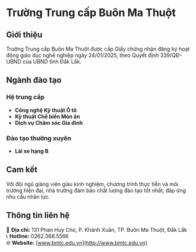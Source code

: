 # Trường Trung cấp Buôn Ma Thuột

## Giới thiệu
Trường Trung cấp Buôn Ma Thuột được cấp Giấy chứng nhận đăng ký hoạt động giáo dục nghề nghiệp ngày 24/01/2025, theo Quyết định 339/QĐ-UBND của UBND tỉnh Đắk Lắk.

## Ngành đào tạo
### Hệ trung cấp
- **Công nghệ Kỹ thuật Ô tô**
- **Kỹ thuật Chế biến Món ăn**
- **Dịch vụ Chăm sóc Gia đình**

### Đào tạo thường xuyên
- **Lái xe hạng B**

## Cam kết
Với đội ngũ giảng viên giàu kinh nghiệm, chương trình thực tiễn và môi trường hiện đại, nhà trường đảm bảo chất lượng đào tạo tốt nhất, đáp ứng nhu cầu nhân lực.

## Thông tin liên hệ
📍 **Địa chỉ:** 131 Phan Huy Chú, P. Khánh Xuân, TP. Buôn Ma Thuột, Đắk Lắk  
📞 **Hotline:** 0262.368.5566  
🌐 **Website:** [www.bmtc.edu.vn](http://www.bmtc.edu.vn)
